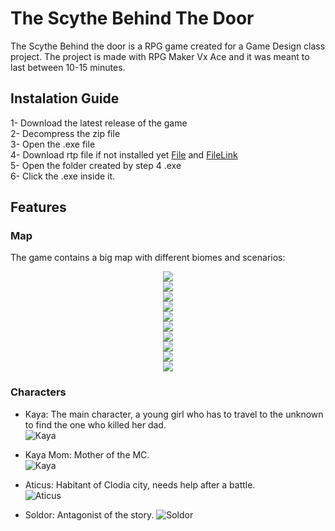 # The Scythe Behind The Door
The Scythe Behind the door is a RPG game created for a Game Design class project. 
The project is made with RPG Maker Vx Ace and it was meant to last between 10-15 minutes. 

## Instalation Guide
1- Download the latest release of the game <br />
2- Decompress the zip file <br />
3- Open the .exe file <br />
4- Download rtp file if not installed yet [File](https://dl.degica.com/rpgmakerweb/run-time-packages/RPGVXAce_RTP.zip) and [FileLink](https://www.rpgmakerweb.com/run-time-package) <br />
5- Open the folder created by step 4 .exe <br />
6- Click the .exe inside it. <br />

## Features

### Map
The game contains a big map with different biomes and scenarios: <br />
<p align="center">
    <img src="https://github.com/fakefarreraspol/TheScytheBehindTheDoor/blob/main/docs/images/Captura%20de%20pantalla%202023-01-29%20230520.png"> <br />
    <img src="https://github.com/fakefarreraspol/TheScytheBehindTheDoor/blob/main/docs/images/Captura%20de%20pantalla%202023-01-29%20230544.png"> <br />
    <img src="https://github.com/fakefarreraspol/TheScytheBehindTheDoor/blob/main/docs/images/Captura%20de%20pantalla%202023-01-29%20230627.png"> <br />
    <img src="https://github.com/fakefarreraspol/TheScytheBehindTheDoor/blob/main/docs/images/Captura%20de%20pantalla%202023-01-29%20230655.png"> <br />
    <img src="https://github.com/fakefarreraspol/TheScytheBehindTheDoor/blob/main/docs/images/Captura%20de%20pantalla%202023-01-29%20230734.png"> <br />
    <img src="https://github.com/fakefarreraspol/TheScytheBehindTheDoor/blob/main/docs/images/Captura%20de%20pantalla%202023-01-29%20230709.png"> <br />
    <img src="https://github.com/fakefarreraspol/TheScytheBehindTheDoor/blob/main/docs/images/Captura%20de%20pantalla%202023-01-29%20230720.png"> <br />
    <img src="https://github.com/fakefarreraspol/TheScytheBehindTheDoor/blob/main/docs/images/Captura%20de%20pantalla%202023-01-29%20230642.png"> <br />
    <img src="https://github.com/fakefarreraspol/TheScytheBehindTheDoor/blob/main/docs/images/Captura%20de%20pantalla%202023-01-29%20230613.png"> <br />
    <img src="https://github.com/fakefarreraspol/TheScytheBehindTheDoor/blob/main/docs/images/Captura%20de%20pantalla%202023-01-29%20230558.png"> <br />
</p>

### Characters

  - Kaya: The main character, a young girl who has to travel to the unknown to find the one who killed her dad. <br />
![Kaya](https://github.com/fakefarreraspol/TheScytheBehindTheDoor/blob/main/docs/images/characters/Kaya.png)

  - Kaya Mom: Mother of the MC. <br />
![Kaya](https://github.com/fakefarreraspol/TheScytheBehindTheDoor/blob/main/docs/images/characters/KayaMom.png)

  - Aticus: Habitant of Clodia city, needs help after a battle. <br />
![Aticus](https://github.com/fakefarreraspol/TheScytheBehindTheDoor/blob/main/docs/images/characters/Mike.png)

  - Soldor: Antagonist of the story.
![Soldor](https://github.com/fakefarreraspol/TheScytheBehindTheDoor/blob/main/docs/images/characters/Soldor.png)

